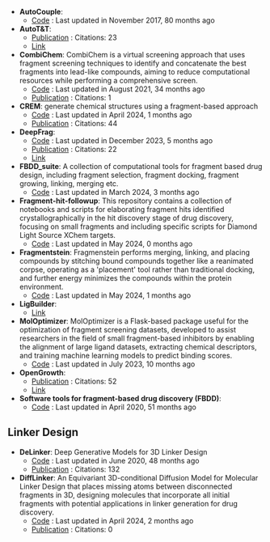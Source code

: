 - **AutoCouple**: 
	- [Code](https://github.com/Caflisch-Group/AutoCouple_Python-based) : Last updated in November 2017, 80 months ago
- **AutoT&T**: 
	- [Publication](https://doi.org/10.1021/acs.jcim.5b00691) : Citations: 23
	- [Link](http://sioc-ccbg.ac.cn/software/att2/)
- **CombiChem**: CombiChem is a virtual screening approach that uses fragment screening techniques to identify and concatenate the best fragments into lead-like compounds, aiming to reduce computational resources while performing a comprehensive screen.
	- [Code](https://github.com/karanicolaslab/combichem) : Last updated in August 2021, 34 months ago
	- [Publication](https://doi.org/10.1101/2021.06.01.446684) : Citations: 1
- **CREM**: generate chemical structures using a fragment-based approach
	- [Code](https://github.com/DrrDom/crem) : Last updated in April 2024, 1 months ago
	- [Publication](https://doi.org/10.1186/s13321-020-00431-w) : Citations: 44
- **DeepFrag**: 
	- [Code](https://github.com/durrantlab/deepfrag/) : Last updated in December 2023, 5 months ago
	- [Publication](https://doi.org/10.1021/acs.jcim.1c00103) : Citations: 22
	- [Link](http://durrantlab.com/deepfragmodel)
- **FBDD_suite**: A collection of computational tools for fragment based drug design, including fragment selection, fragment docking, fragment growing, linking, merging etc.
	- [Code](https://github.com/KeenThera/FBDD_suite) : Last updated in March 2024, 3 months ago
- **Fragment-hit-followup**: This repository contains a collection of notebooks and scripts for elaborating fragment hits identified crystallographically in the hit discovery stage of drug discovery, focusing on small fragments and including specific scripts for Diamond Light Source XChem targets.
	- [Code](https://github.com/matteoferla/Fragment-hit-follow-up-chemistry) : Last updated in May 2024, 0 months ago
- **Fragmentstein**: Fragmenstein performs merging, linking, and placing compounds by stitching bound compounds together like a reanimated corpse, operating as a 'placement' tool rather than traditional docking, and further energy minimizes the compounds within the protein environment.
	- [Code](https://github.com/matteoferla/Fragmenstein) : Last updated in May 2024, 1 months ago
- **LigBuilder**: 
	- [Link](http://www.pkumdl.cn:8080/ligbuilder3/)
- **MolOptimizer**: MolOptimizer is a Flask-based package useful for the optimization of fragment screening datasets, developed to assist researchers in the field of small fragment-based inhibitors by enabling the alignment of large ligand datasets, extracting chemical descriptors, and training machine learning models to predict binding scores.
	- [Code](https://github.com/csbarak/MolOpt_Students_2023) : Last updated in July 2023, 10 months ago
- **OpenGrowth**: 
	- [Publication](http://dx.doi.org/10.1021/acs.jmedchem.5b00886) : Citations: 52
	- [Link](https://sourceforge.net/projects/opengrowth/)
- **Software tools for fragment-based drug discovery (FBDD)**: 
	- [Code](https://github.com/PatWalters/fragment_expansion/blob/master/fragment_expansion.ipynb) : Last updated in April 2020, 51 months ago

## **Linker Design**
- **DeLinker**: Deep Generative Models for 3D Linker Design
	- [Code](https://github.com/oxpig/DeLinker) : Last updated in June 2020, 48 months ago
	- [Publication](https://doi.org/10.1021/acs.jcim.9b01120) : Citations: 132
- **DiffLinker**: An Equivariant 3D-conditional Diffusion Model for Molecular Linker Design that places missing atoms between disconnected fragments in 3D, designing molecules that incorporate all initial fragments with potential applications in linker generation for drug discovery.
	- [Code](https://github.com/igashov/DiffLinker) : Last updated in April 2024, 2 months ago
	- [Publication](https://doi.org/10.5281/zenodo.10515726) : Citations: 0
